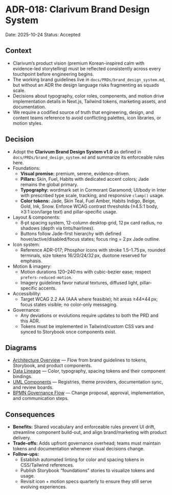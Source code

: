 # ADR-018: Clarivum Brand Design System
Date: 2025-10-24
Status: Accepted

## Context
- Clarivum’s product vision (premium Korean-inspired calm with evidence-led storytelling) must be reflected consistently across every touchpoint before engineering begins.
- The working brand guidelines live in `docs/PRDs/brand_design_system.md`, but without an ADR the design language risks fragmenting as squads scale.
- Decisions about typography, color roles, components, and motion drive implementation details in Next.js, Tailwind tokens, marketing assets, and documentation.
- We require a codified source of truth that engineering, design, and content teams reference to avoid conflicting palettes, icon libraries, or motion styles.

## Decision
- Adopt the **Clarivum Brand Design System v1.0** as defined in `docs/PRDs/brand_design_system.md` and summarize its enforceable rules here.
- Foundations:
  - **Visual promise:** premium, serene, evidence-driven.
  - **Pillars:** Skin, Fuel, Habits with dedicated accent colors; Jade remains the global primary.
  - **Typography:** wordmark set in Cormorant Garamond; UI/body in Inter with prescribed type scale, tracking, and responsive `clamp()` usage.
  - **Color tokens:** Jade, Skin Teal, Fuel Amber, Habits Indigo, Beige, Gold, Ink, Snow. Enforce WCAG contrast thresholds (≥4.5:1 body, ≥3:1 icon/large text) and pillar-specific usage.
- Layout & components:
  - 8‑pt spacing system, 12-column desktop grid, 12 px card radius, no shadows (depth via tints/hairlines).
  - Buttons follow Jade-first hierarchy with defined hover/active/disabled/focus states; focus ring = 2 px Jade outline.
- Icon system:
  - Reference ADR-017; Phosphor icons with stroke 1.5–1.75 px, rounded terminals, size tokens 16/20/24/32 px, duotone reserved for emphasis.
- Motion & imagery:
  - Motion durations 120–240 ms with cubic-bezier ease; respect `prefers-reduced-motion`.
  - Imagery guidelines favor natural textures, diffused light, pillar-specific accents.
- Accessibility:
  - Target WCAG 2.2 AA (AAA where feasible); hit areas ≥44×44 px; focus states visible; no color-only messaging.
- Governance:
  - Any deviations or evolutions require updates to both the PRD and this ADR.
  - Tokens must be implemented in Tailwind/custom CSS vars and synced to Storybook once components exist.

## Diagrams
- [Architecture Overview](../diagrams/adr-018-brand-design-system/architecture-overview.mmd) — Flow from brand guidelines to tokens, Storybook, and product components.
- [Data Lineage](../diagrams/adr-018-brand-design-system/data-lineage.mmd) — Color, typography, spacing tokens and their component bindings.
- [UML Components](../diagrams/adr-018-brand-design-system/uml-components.mmd) — Registries, theme providers, documentation sync, and review boards.
- [BPMN Governance Flow](../diagrams/adr-018-brand-design-system/bpmn-governance.mmd) — Change proposal, approval, implementation, and communication steps.

## Consequences
- **Benefits:** Shared vocabulary and enforceable rules prevent UI drift, streamline component build-out, and align brand/marketing with product delivery.
- **Trade-offs:** Adds upfront governance overhead; teams must maintain tokens and documentation whenever visual decisions change.
- **Follow-ups:**
  - Establish automated linting for color and spacing tokens in CSS/Tailwind references.
  - Publish Storybook “foundations” stories to visualize tokens and usage.
  - Revisit icon + motion specs quarterly to ensure they still serve evolving experiences.
